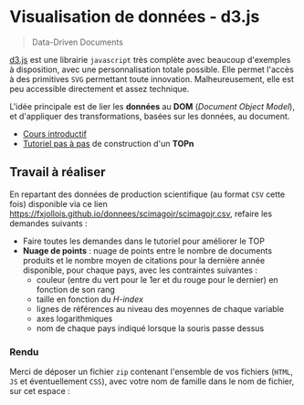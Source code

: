 # Visualisation de données - d3.js

> Data-Driven Documents

[d3.js](http://www.d3js.org) est une librairie `javascript` très complète avec beaucoup d'exemples à disposition, avec une personnalisation totale possible. Elle permet l'accès à des primitives `SVG` permettant toute innovation. Malheureusement, elle est peu accessible directement et assez technique.

L'idée principale est de lier les **données** au **DOM** (*Document Object Model*), et d'appliquer des transformations, basées sur les données, au document.

<!-- 
Les documents de cours sont disponibles sur [ObservableHQ](https://observablehq.com/collection/@fxjollois/d3js).
<iframe width="100%" height="500" frameborder="0"
  src="https://observablehq.com/embed/@fxjollois/initiation-a-d3js?cell=*"></iframe>
-->

- [Cours introductif](d3js--slides)
- [Tutoriel pas à pas](d3js--tutoriel) de construction d'un **TOPn**

## Travail à réaliser

En repartant des données de production scientifique (au format `CSV` cette fois) disponible via ce lien <https://fxjollois.github.io/donnees/scimagojr/scimagojr.csv>, refaire les demandes suivants :

- Faire toutes les demandes dans le tutoriel pour améliorer le TOP
- **Nuage de points** : nuage de points entre le nombre de documents produits et le nombre moyen de citations pour la dernière année disponible, pour chaque pays, avec les contraintes suivantes :
    - couleur (entre du vert pour le 1er et du rouge pour le dernier) en fonction de son rang
    - taille en fonction du *H-index*
    - lignes de références au niveau des moyennes de chaque variable
    - axes logarithmiques
    - nom de chaque pays indiqué lorsque la souris passe dessus


### Rendu

Merci de déposer un fichier `zip` contenant l'ensemble de vos fichiers (`HTML`, `JS` et éventuellement `CSS`), avec votre nom de famille dans le nom de fichier, sur cet espace :


<!--
Questions pour QCM :

d3.select("#aaaa").html("bla bla bla")
Où sera placé le texte "bla bla bla" ?

d3.select("body").style("color", "red")
Que fait ce code ?

Il n'est pas possible d'associer un tableau à une sélection plus grande ?

d3.select("#aaaa")
  .html("")
  .selectAll("p")
  .data(["pomme", "cerise", "fraise"])
  .enter()
  .append("p")
  .html(d => "Le fruit est une " + d);
Que fait ce code ?

Il est possible de placer du code suite à l'importation de données sans se
soucier du temps mis pour les télécharger

d3.rollups(
  [{a: 0, b: 5}, {a: 1, b: 7}, {a: 1, b: 12}, {a: 0, b: 4}],
  v => d3.mean(v, e => e.b)
  d => d.a
)
-->
